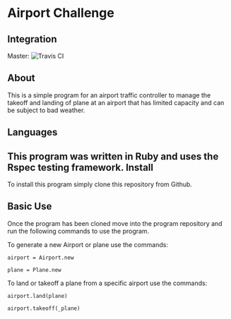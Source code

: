 Airport Challenge
=================

Integration
-----------
 Master:
![Travis CI](https://travis-ci.org/ALRW/airport_challenge.svg?branch=master)

About
-----
This is a simple program for an airport traffic controller to manage the takeoff and landing of plane at an airport that has limited capacity and can be subject to bad weather.

Languages
---------
This program was written in Ruby and uses the Rspec testing framework.
Install
-------

To install this program simply clone this repository from Github.

Basic Use
---------

Once the program has been cloned move into the program repository and run the following commands to use the program.

To generate a new Airport or plane use the commands:

`airport = Airport.new`

`plane = Plane.new`

To land or takeoff a plane from a specific airport use the commands:

`airport.land(plane)`

`airport.takeoff(_plane)`
